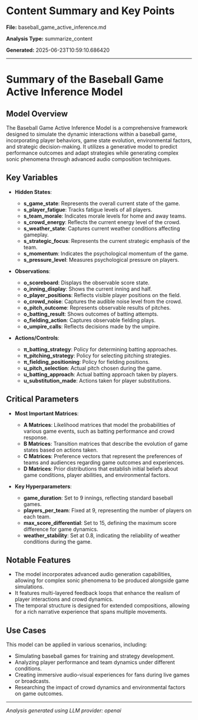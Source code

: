 # Content Summary and Key Points

**File:** baseball_game_active_inference.md

**Analysis Type:** summarize_content

**Generated:** 2025-06-23T10:59:10.686420

---

# Summary of the Baseball Game Active Inference Model

## Model Overview
The Baseball Game Active Inference Model is a comprehensive framework designed to simulate the dynamic interactions within a baseball game, incorporating player behaviors, game state evolution, environmental factors, and strategic decision-making. It utilizes a generative model to predict performance outcomes and adapt strategies while generating complex sonic phenomena through advanced audio composition techniques.

## Key Variables
- **Hidden States**:
  - **s_game_state**: Represents the overall current state of the game.
  - **s_player_fatigue**: Tracks fatigue levels of all players.
  - **s_team_morale**: Indicates morale levels for home and away teams.
  - **s_crowd_energy**: Reflects the current energy level of the crowd.
  - **s_weather_state**: Captures current weather conditions affecting gameplay.
  - **s_strategic_focus**: Represents the current strategic emphasis of the team.
  - **s_momentum**: Indicates the psychological momentum of the game.
  - **s_pressure_level**: Measures psychological pressure on players.

- **Observations**:
  - **o_scoreboard**: Displays the observable score state.
  - **o_inning_display**: Shows the current inning and half.
  - **o_player_positions**: Reflects visible player positions on the field.
  - **o_crowd_noise**: Captures the audible noise level from the crowd.
  - **o_pitch_outcome**: Represents observable results of pitches.
  - **o_batting_result**: Shows outcomes of batting attempts.
  - **o_fielding_action**: Captures observable fielding plays.
  - **o_umpire_calls**: Reflects decisions made by the umpire.

- **Actions/Controls**:
  - **π_batting_strategy**: Policy for determining batting approaches.
  - **π_pitching_strategy**: Policy for selecting pitching strategies.
  - **π_fielding_positioning**: Policy for fielding positions.
  - **u_pitch_selection**: Actual pitch chosen during the game.
  - **u_batting_approach**: Actual batting approach taken by players.
  - **u_substitution_made**: Actions taken for player substitutions.

## Critical Parameters
- **Most Important Matrices**:
  - **A Matrices**: Likelihood matrices that model the probabilities of various game events, such as batting performance and crowd response.
  - **B Matrices**: Transition matrices that describe the evolution of game states based on actions taken.
  - **C Matrices**: Preference vectors that represent the preferences of teams and audiences regarding game outcomes and experiences.
  - **D Matrices**: Prior distributions that establish initial beliefs about game conditions, player abilities, and environmental factors.

- **Key Hyperparameters**:
  - **game_duration**: Set to 9 innings, reflecting standard baseball games.
  - **players_per_team**: Fixed at 9, representing the number of players on each team.
  - **max_score_differential**: Set to 15, defining the maximum score difference for game dynamics.
  - **weather_stability**: Set at 0.8, indicating the reliability of weather conditions during the game.

## Notable Features
- The model incorporates advanced audio generation capabilities, allowing for complex sonic phenomena to be produced alongside game simulations.
- It features multi-layered feedback loops that enhance the realism of player interactions and crowd dynamics.
- The temporal structure is designed for extended compositions, allowing for a rich narrative experience that spans multiple movements.

## Use Cases
This model can be applied in various scenarios, including:
- Simulating baseball games for training and strategy development.
- Analyzing player performance and team dynamics under different conditions.
- Creating immersive audio-visual experiences for fans during live games or broadcasts.
- Researching the impact of crowd dynamics and environmental factors on game outcomes.

---

*Analysis generated using LLM provider: openai*
